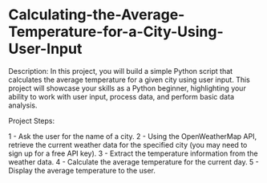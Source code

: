 # Calculating-the-Average-Temperature-for-a-City-Using-User-Input

Description: In this project, you will build a simple Python script that calculates the average temperature for a given city using user input. This project will showcase your skills as a Python beginner, highlighting your ability to work with user input, process data, and perform basic data analysis.

Project Steps:

1 - Ask the user for the name of a city.
2 - Using the OpenWeatherMap API, retrieve the current weather data for the specified city (you may need to sign up for a free API key).
3 - Extract the temperature information from the weather data.
4 - Calculate the average temperature for the current day.
5 - Display the average temperature to the user.
